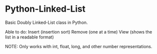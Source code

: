 # Python-Linked-List
Basic Doubly Linked-List class in Python.

Able to do:
  Insert (insertion sort)
  Remove (one at a time)
  View (shows the list in a readable format)
  
NOTE: Only works with int, float, long, and other number representations.
